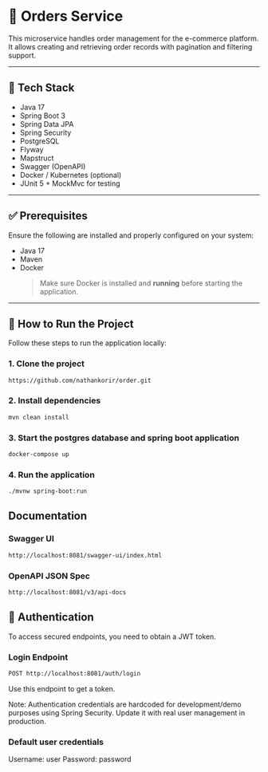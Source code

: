 # 🧪 Orders Service

This microservice handles order management for the e-commerce platform. It allows creating and retrieving order records with pagination and filtering support.

---

## 🚀 Tech Stack

- Java 17
- Spring Boot 3
- Spring Data JPA
- Spring Security
- PostgreSQL
- Flyway
- Mapstruct
- Swagger (OpenAPI)
- Docker / Kubernetes (optional)
- JUnit 5 + MockMvc for testing

---

## ✅ Prerequisites

Ensure the following are installed and properly configured on your system:

- Java 17
- Maven
- Docker
  > Make sure Docker is installed and **running** before starting the application.

---

## 🚀 How to Run the Project

Follow these steps to run the application locally:

### 1. Clone the project
```bash
https://github.com/nathankorir/order.git
```

### 2. Install dependencies
```bash
mvn clean install
```

### 3. Start the postgres database and spring boot application
```bash
docker-compose up
```

### 4. Run the application
```bash
./mvnw spring-boot:run  
```

## Documentation

### Swagger UI
```bash
http://localhost:8081/swagger-ui/index.html
```

### OpenAPI JSON Spec
```bash
http://localhost:8081/v3/api-docs
```

## 🔐 Authentication
To access secured endpoints, you need to obtain a JWT token.

### Login Endpoint
```bash
POST http://localhost:8081/auth/login
```
Use this endpoint to get a token.

Note:
Authentication credentials are hardcoded for development/demo purposes using Spring Security. Update it with real user management in production.

### Default user credentials
Username: user
Password: password